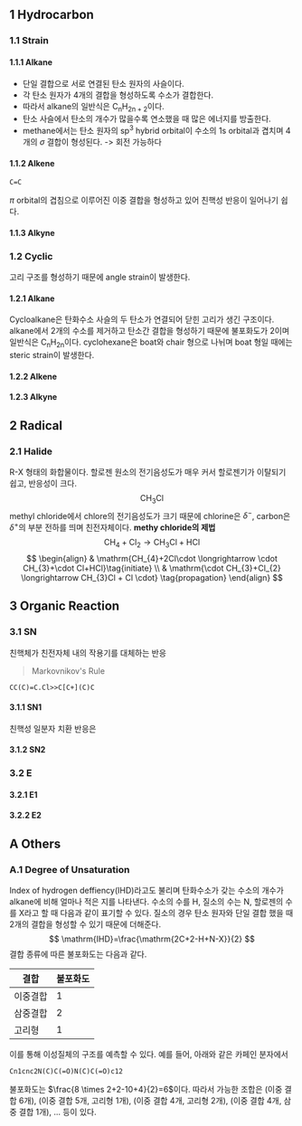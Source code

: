 ## 1 Hydrocarbon

### 1.1 Strain
#### 1.1.1 Alkane
- 단일 결합으로 서로 연결된 탄소 원자의 사슬이다. 
- 각 탄소 원자가 4개의 결합을 형성하도록 수소가 결합한다.
- 따라서 alkane의 일반식은 $\mathrm{C_{n}H_{2n+2}}$이다.
- 탄소 사슬에서 탄소의 개수가 많을수록 연소했을 때 많은 에너지를 방출한다.
- methane에서는 탄소 원자의 $\mathrm{sp^{3}}$ hybrid orbital이 수소의 1s orbital과 겹치며 4개의 $\sigma$ 결합이 형성된다.
	-> 회전 가능하다
#### 1.1.2 Alkene
```smiles
C=C
```
$\pi$ orbital의 겹침으로 이루어진 이중 결합을 형성하고 있어 친핵성 반응이 일어나기 쉽다.


#### 1.1.3 Alkyne
### 1.2 Cyclic
고리 구조를 형성하기 때문에 angle strain이 발생한다.
#### 1.2.1 Alkane
Cycloalkane은 탄화수소 사슬의 두 탄소가 연결되어 닫힌 고리가 생긴 구조이다.
alkane에서 2개의 수소를 제거하고 탄소간 결합을 형성하기 때문에 불포화도가 2이며 일반식은 $\mathrm{C_{n}H_{2n}}$이다.
cyclohexane은 boat와 chair 형으로 나뉘며 boat 형일 때에는 steric strain이 발생한다.



#### 1.2.2 Alkene

#### 1.2.3 Alkyne


## 2 Radical

### 2.1 Halide
R-X 형태의 화합물이다. 할로젠 원소의 전기음성도가 매우 커서 할로젠기가 이탈되기 쉽고, 반응성이 크다.
$$
\mathrm{CH_{3}Cl}
$$
methyl chloride에서 chlore의 전기음성도가 크기 때문에 chlorine은 $\delta^{-}$, carbon은 $\delta^{+}$의 부분 전하를 띄며 친전자체이다.
**methy chloride의 제법**
$$
\mathrm{CH_{4}+Cl_{2} \longrightarrow CH_{3}Cl+HCl}
$$
$$
\begin{align}
& \mathrm{CH_{4}+2Cl\cdot \longrightarrow \cdot CH_{3}+\cdot Cl+HCl}\tag{initiate} \\
& \mathrm{\cdot CH_{3}+Cl_{2} \longrightarrow CH_{3}Cl + Cl \cdot} \tag{propagation}
\end{align}
$$

## 3 Organic Reaction

### 3.1 SN
친핵체가 친전자체 내의 작용기를 대체하는 반응

> Markovnikov's Rule


```smiles
CC(C)=C.Cl>>C[C+](C)C
```


#### 3.1.1 SN1
친핵성 일분자 치환 반응은 

#### 3.1.2 SN2

### 3.2 E

#### 3.2.1 E1

#### 3.2.2 E2

## A Others
### A.1 Degree of Unsaturation
Index of hydrogen deffiency(IHD)라고도 불리며 탄화수소가 갖는 수소의 개수가 alkane에 비해 얼마나 적은 지를 나타낸다.
수소의 수를 H, 질소의 수는 N, 할로젠의 수를 X라고 할 때 다음과 같이 표기할 수 있다. 질소의 경우 탄소 원자와 단일 결합 했을 때 2개의 결합을 형성할 수 있기 때문에 더해준다.
$$
\mathrm{IHD}=\frac{\mathrm{2C+2-H+N-X}}{2}
$$
결합 종류에 따른 불포화도는 다음과 같다.

| 결합   | 불포화도 |
| ---- | ---- |
| 이중결합 | 1    |
| 삼중결합 | 2    |
| 고리형  | 1    |

이를 통해 이성질체의 구조를 예측할 수 있다. 예를 들어, 아래와 같은 카페인 분자에서
```smiles
Cn1cnc2N(C)C(=O)N(C)C(=O)c12
```
불포화도는 $\frac{8 \times 2+2-10+4}{2}=6$이다.
따라서 가능한 조합은 (이중 결합 6개), (이중 결합 5개, 고리형 1개), (이중 결합 4개, 고리형 2개), (이중 결합 4개, 삼중 결합 1개), ... 등이 있다.


